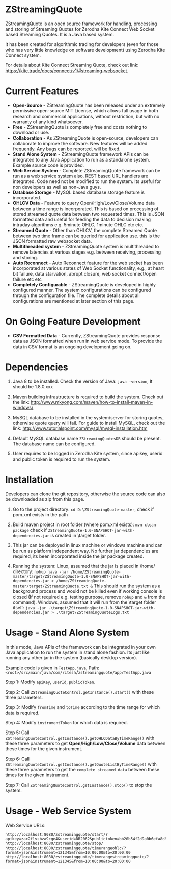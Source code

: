 # ZStreamingQuote
ZStreamingQuote is an open source framework for handling, processing and storing of Streaming Quotes for Zerodha Kite Connect Web Socket based Streaming Quotes. It is a Java based system.

It has been created for algorithmic trading for developers (even for those who has very little knowledge on software development) using Zerodha Kite Connect system.

For details about Kite Connect Streaming Quote, check out link: https://kite.trade/docs/connect/v1/#streaming-websocket.

# Current Features
* **Open-Source** - ZStreamingQuote has been released under an extremely permissive open-source MIT License, which allows full usage in both research and commercial applications, without restriction, but with no warranty of any kind whatsoever.
* **Free** - ZStreamingQuote is completely free and costs nothing to download or use.
* **Collaboration** - As ZStreamingQuote is open-source, developers can collaborate to improve the software. New features will be added frequently. Any bugs can be reported, will be fixed.
* **Stand Alone System** - ZStreamingQuote framework APIs can be integrated to any Java Application to run as a standalone system. Example source code is provided.
* **Web Service System** - Complete ZStreamingQuote framework can be run as a web service system also, REST based URL handlers are integrated. Code need not be modified to run the system. Its useful for non developers as well as non-Java guys.
* **Database Storage** - MySQL based database storage feature is incorporated.
* **OHLCV Data** - Feature to query Open/High/Low/Close/Volume data between a time range is incorporated. This is based on processing of stored streamed quote data between two requested times. This is JSON formatted data and useful for feeding the data to decision making intraday algorithms e.g. 5minute OHLC, 1minute OHLC etc etc.
* **Streamed Quote** - Other than OHLCV, the complete Streamed Quote between two time frame can be queried for application use. this is the JSON formatted raw websocket data.
* **Multithreaded system** - ZStreamingQuote system is multithreaded to remove latencies at various stages e.g. between receiving, processing and storing.
* **Auto Reconnect** - Auto Reconnect feature for the web socket has been incorporated at various states of Web Socket functionality, e.g., at heart bit failure, data starvation, abrupt closure, web socket connect/open failure etc etc
* **Completely Configurable** - ZStreamingQuote is developed in highly configured manner. The system configurations can be configured through the configuration file. The complete details about all configurations are mentioned at later section of this page.

# On Going Feature Development
* **CSV Formatted Data** - Currently, ZStreamingQuote provides response data as JSON formatted when run in web service mode. To provide the data in CSV format is an ongoing development going on.

# Dependencies
1) Java 8 to be installed. Check the version of Java:
```java -version```, It should be 1.8.0.xxx

2) Maven building infrastructure is required to build the system. Check out the link: http://www.mkyong.com/maven/how-to-install-maven-in-windows/

2) MySQL database to be installed in the system/server for storing quotes, otherwise quote query will fail. For guide to install MySQL, check out the link: http://www.tutorialspoint.com/mysql/mysql-installation.htm

3) Default MySQL database name ```ZStreamingQuotesDB``` should be present. The database name can be configured.

4) User requires to be logged in Zerodha Kite system, since apikey, userid and public token is required to run the system.


# Installation
Developers can clone the git repository, otherwise the source code can also be downloaded as zip from this page.

1) Go to the project directory:
```cd D:\ZStreamingQuote-master```, check if pom.xml exists in the path

2) Build maven project in root folder (where pom.xml exists):
```mvn clean package```
check if ```ZStreamingQuote-1.0-SNAPSHOT-jar-with-dependencies.jar``` is created in \target folder.

3) This jar can be deployed in linux machine or windows machine and can be run as platform independent way. No further jar dependencies are required, its been incorporated inside the jar package created.

4) Running the system:
Linux, assumed that the jar is placed in /home/ directory:
```nohup java -jar /home/ZStreamingQuote-master/target/ZStreamingQuote-1.0-SNAPSHOT-jar-with-dependencies.jar > /home/ZStreamingQuote-master/target/ZStreamingQuote.txt &```
This should run the system as a background process and would not be killed even if working console is closed (If not required e.g. testing purpose, remove ```nohup``` and ```&``` from the command).
Windows, assumed that it will run from the \target folder itself:
```java -jar .\target\ZStreamingQuote-1.0-SNAPSHOT-jar-with-dependencies.jar > .\target\ZStreamingQuoteLogs.txt```

# Usage - Stand Alone System
In this mode, Java APIs of the framework can be integrated in your own Java application to run the system in stand alone fashion. Its just like running any other jar in the system (basically desktop version).

Example code is given in ```TestApp.java```, Path: ```<root>/src/main/java/com/ritesh/zstreamingquote/app/TestApp.java```

Step 1: Modify ```apiKey```, ```userId```, ```publicToken```.

Step 2: Call ```ZStreamingQuoteControl.getInstance().start()``` with these three parameters.

Step 3: Modify ```fromTime``` and ```toTime``` according to the time range for which data is required.

Step 4: Modify ```instrumentToken``` for which data is required.

Step 5: Call ```ZStreamingQuoteControl.getInstance().getOHLCDataByTimeRange()``` with these three parameters to get **Open/High/Low/Close/Volume** data between these times for the given instrument.

Step 6: Call ```ZStreamingQuoteControl.getInstance().getQuoteListByTimeRange()``` with these three parameters to get the ```complete streamed data``` between these times for the given instrument.

Step 7: Call ```ZStreamingQuoteControl.getInstance().stop()``` to stop the system.

# Usage - Web Service System


Web Service URLs:
```
http://localhost:8080/zstreamingquote/start/?apikey=zac2flvsbza9cge4&userid=DR2062&publictoken=bb20b54f2d9a0b6efa8d879e80a024dd
http://localhost:8080/zstreamingquote/stop/
http://localhost:8080/zstreamingquote/timerangeohlc/?format=json&instrument=121345&from=10:00:00&to=20:00:00
http://localhost:8080/zstreamingquote/timerangestreamingquote/?format=json&instrument=121345&from=10:00:00&to=20:00:00
```
